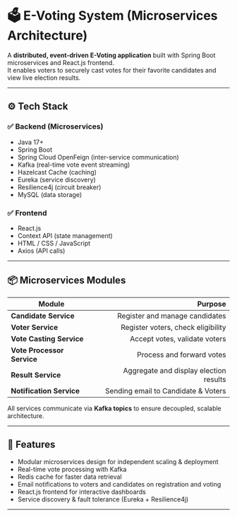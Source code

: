 # 🗳️ E-Voting System (Microservices Architecture)

A **distributed, event-driven E-Voting application** built with Spring Boot microservices and React.js frontend.  
It enables voters to securely cast votes for their favorite candidates and view live election results.

---

## ⚙️ **Tech Stack**

### ✅ Backend (Microservices)
- Java 17+
- Spring Boot
- Spring Cloud OpenFeign (inter-service communication)
- Kafka (real-time vote event streaming)
- Hazelcast Cache (caching)
- Eureka (service discovery)
- Resilience4j (circuit breaker)
- MySQL (data storage)

### ✅ Frontend
- React.js
- Context API (state management)
- HTML / CSS / JavaScript
- Axios (API calls)

---

## 📦 **Microservices Modules**

| Module | Purpose |
|-------|--------:|
| **Candidate Service** | Register and manage candidates |
| **Voter Service** | Register voters, check eligibility |
| **Vote Casting Service** | Accept votes, validate voters |
| **Vote Processor Service** | Process and forward votes |
| **Result Service** | Aggregate and display election results |
| **Notification Service** |Sending email to Candidate & Voters |

All services communicate via **Kafka topics** to ensure decoupled, scalable architecture.

---

## 📧 **Features**
- Modular microservices design for independent scaling & deployment
- Real-time vote processing with Kafka
- Redis cache for faster data retrieval
- Email notifications to voters and candidates on registration and voting
- React.js frontend for interactive dashboards
- Service discovery & fault tolerance (Eureka + Resilience4j)

---
